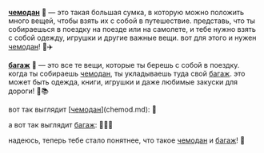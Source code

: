 **[чемодан](chemod.md)** 🧳 — это такая большая сумка, в которую можно положить много вещей, чтобы взять их с собой в путешествие. представь, что ты собираешься в поездку на поезде или на самолете, и тебе нужно взять с собой одежду, игрушки и другие важные вещи. вот для этого и нужен [чемодан](chemod.md)! 🚂✈️

**[багаж](luggage.md)** 🎒 — это все те вещи, которые ты берешь с собой в поездку. когда ты собираешь [чемодан](chemod.md), ты укладываешь туда свой [багаж](luggage.md). это может быть одежда, книги, игрушки и даже любимые закуски для дороги! 🍪📚

вот так выглядит [[чемодан](chemod.md)](chemod.md): 🧳

а вот так выглядит [багаж](luggage.md): 🎒🧳💼

надеюсь, теперь тебе стало понятнее, что такое [чемодан](chemod.md) и [багаж](luggage.md)! 🤗